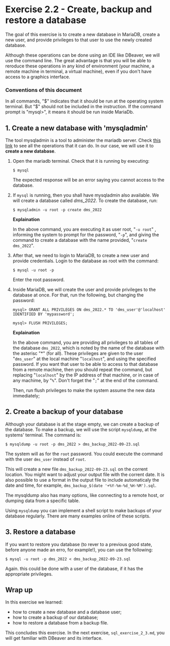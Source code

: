 # Exercise 2.2 - Create, backup and restore a database

The goal of this exercise is to create a new database in MariaDB, create a new user, and provide privileges to that user to use the newly created database.

Although these operations can be done using an IDE like DBeaver, we will use the command line. The great advantage is that you will be able to reroduce these operations in any kind of environment (your machine, a remote machine in terminal, a virtual machine), even if you don't have access to a graphics interface.

### Conventions of this document

In all commands, "$" indicates that it should be run at the operating system terminal. But "$" should not be included in the instruction. If the command prompt is "mysql>", it means it should be run inside MariaDb.

## 1. Create a new database with 'mysqladmin'

The tool mysqladmin is a tool to administer the mariadb server. Check [this link](https://mariadb.com/kb/en/mysqladmin/) to see all the operations that it can do. In our case, we will use it to **create a new database**.

1. Open the mariadb terminal. Check that it is running by executing:
   ```
   $ mysql
   ```
   The expected response will be an error saying you cannot access to the database.

2. If `mysql` is running, then you shall have mysqladmin also available. We will create a database called *dms_2022*. To create the database, run:
   ```
   $ mysqladmin -u root -p create dms_2022
   ```
   **Explaination**

   In the above command, you are executing it as user root, "`-u root`" , informing the system to prompt for the password, "`-p`", and giving the command to create a database with the name provided, "`create dms_2022`".

2. After that, we need to login to MariaDB, to create a new user and provide credentials. Login to the database as root with the command:
   ```
   $ mysql -u root -p
   ```
   Enter the root password.

3. Inside MariaDB, we will create the user and provide privileges to the database at once. For that, run the following, but changing the password:
   ```
   mysql> GRANT ALL PRIVILEGES ON dms_2022.* TO 'dms_user'@'localhost' IDENTIFIED BY 'mypassword';

   ```
   ```
   mysql> FLUSH PRIVILEGES;

   ```

   **Explaination**
   
   In the above command, you are providing all privileges to all tables of the database `dms_2022`, which is noted by the name of the database with the asterisc "*" (for all). These privileges are given to the user "`dms_user`" at the local machine "`localhost`", and using the specified password. If you want that user to be able to access to that database from a remote machine, then you should repeat the command, but replacing "`localhost`" by the IP address of that machine, or in case of any machime, by "`%`". Don't forget the "`;`" at the end of the command.

   Then, run flush privileges to make the system assume the new data immediately;

## 2. Create a backup of your database

Although your database is at the stage empty, we can create a backup of the database. To make a backup, we will use the script `mysqldump`, at the systems' terminal. The command is:
```
$ mysqldump -u root -p dms_2022 > dms_backup_2022-09-23.sql
```
The system will as for the `root` password. You could execute the command with the user `dms_user` instead of `root`.

This will create a new file `dms_backup_2022-09-23.sql` on the corrent location. You might want to adjust your output file with the corrent date. It is also possible to use a format in the output file to include automaticaly the date and time, for example, `dms_backup_$(date '+%Y-%m-%d_%H-%M').sql`. 

The mysqldump also has many options, like connecting to a remote host, or dumping data from a specific table.

Using `mysqldump` you can implement a shell script to make backups of your database regularly. There are many examples online of these scripts.

## 3. Restore a database

If you want to restore you database (to rever to a previous good state, before anyone made an erro, for example!), you can use the following:
```
$ mysql -u root -p dms_2022 < dms_backup_2022-09-23.sql
```
Again. this could be done with a user of the database, if it has the appropriate privileges.

## Wrap up
In this exercise we learned:
- how to create a new database and a database user;
- how to create a backup of our database;
- how to restore a database from a backup file.

This concludes this exercise. In the next exercise, `sql_exercise_2_3.md`, you will get familiar with DBeaver and its interface.